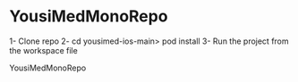 # YousiMedMonoRepo

1- Clone repo
2- cd yousimed-ios-main> pod install
3- Run the project from the workspace file

YousiMedMonoRepo
